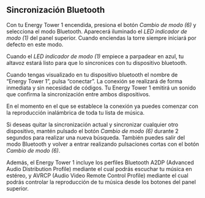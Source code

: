 ## Sincronización Bluetooth

Con tu Energy Tower 1 encendida, presiona el botón *Cambio de modo (6)* y selecciona el modo Bluetooth. Aparecerá iluminado el *LED indicador de modo (1)* del panel superior. Cuando enciendas la torre siempre iniciará por defecto en este modo. 

Cuando el *LED indicador de modo (1)* empiece a parpadear en azul, tu altavoz estará listo para que lo sincronices con tu dispositivo bluetooth.

Cuando tengas visualizado en tu dispositivo bluetooth el nombre de “Energy Tower 1”, pulsa “conectar”. La conexión se realizará de forma inmediata y sin necesidad de códigos. Tu Energy Tower 1 emitirá un sonido que confirma la sincronización entre ambos dispositivos. 

En el momento en el que se establece la conexión ya puedes comenzar con la reproducción inalámbrica de toda tu lista de música.

Si deseas quitar la sincronización actual y sincronizar cualquier otro dispositivo, mantén pulsado el botón *Cambio de modo (6)* durante 2 segundos para realizar una nueva búsqueda. También puedes salir del modo Bluetooth y volver a entrar realizando pulsaciones cortas con el botón *Cambio de modo (6)*.

Además, el Energy Tower 1 incluye los perfiles Bluetooth A2DP (Advanced Audio Distribution Profile) mediante el cual podrás escuchar tu música en estéreo, y AVRCP (Audio Video Remote Control Profile) mediante el cual podrás controlar la reproducción de tu música desde los botones del panel superior.

